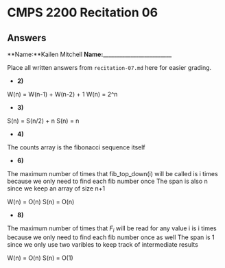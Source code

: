 # CMPS 2200 Recitation 06
## Answers

**Name:**Kailen Mitchell
**Name:**_________________________


Place all written answers from `recitation-07.md` here for easier grading.



- **2)**

W(n) = W(n-1) + W(n-2) + 1
W(n) = 2^n

- **3)**

S(n) = S(n/2) + n
S(n) = n

- **4)**

The counts array is the fibonacci sequence itself

- **6)**


The maximum number of times that fib_top_down(i) will be called is i times because we only need to find each fib number once
The span is also n since we keep an array of size n+1

W(n) = O(n)
S(n) = O(n)

- **8)**

The maximum number of times that $F_i$ will be read for any value i is i times because we only need to find each fib number once as well
The span is 1 since we only use two varibles to keep track of intermediate results

W(n) = O(n)
S(n) = O(1)
